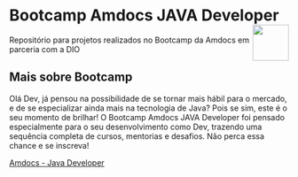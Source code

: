 <h1>Bootcamp Amdocs JAVA Developer <img align="right" src="https://hermes.digitalinnovation.one/tracks/686d0d22-b8d6-4c33-aafb-9b9288b6aefb.png" height="65" width="65"></h1>

<p>
Repositório para projetos realizados no Bootcamp da Amdocs em parceria com a DIO
</p>



<h2>  Mais sobre Bootcamp </h2>

<p> 
 Olá Dev, já pensou na possibilidade de se tornar mais hábil para o mercado, e de se especializar ainda mais na tecnologia de Java? Pois se sim, este é o seu momento de brilhar! O Bootcamp Amdocs JAVA Developer foi pensado especialmente para o seu desenvolvimento como Dev, trazendo uma sequência completa de cursos, mentorias e desafios. Não perca essa chance e se inscreva!
</p>
<p><a href="https://web.dio.me/track/amdocs-java-developer?tab=path"> Amdocs - Java Developer </a></p>


